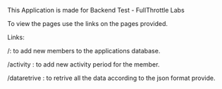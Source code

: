 This Application is made for Backend Test - FullThrottle Labs

To view the pages use the links on the pages provided.

Links:

/: to add new members to the applications database.

/activity : to add new activity period for the member.

/dataretrive : to retrive all the data according to the json format provide.
